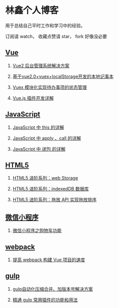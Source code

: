 # 林鑫个人博客 #
用于总结自己平时工作和学习中的经验。

订阅请 watch， 收藏点赞请 star， fork 好像没必要

## [Vue](https://github.com/lin-xin/blog/issues?utf8=%E2%9C%93&q=vue)
1. [Vue2 后台管理系统解决方案](https://github.com/lin-xin/manage-system)

2. [基于vue2.0+vuex+localStorage开发的本地记事本](https://github.com/lin-xin/notepad)

3. [Vuex 模块化实现待办事项的状态管理](https://github.com/lin-xin/blog/issues/5)

4. [Vue.js 插件开发详解](https://github.com/lin-xin/blog/issues/9)

## [JavaScript](https://github.com/lin-xin/blog/issues?utf8=%E2%9C%93&q=javascript)
1. [JavaScript 中 this 的详解](https://github.com/lin-xin/blog/issues/6)

2. [JavaScript 中 apply 、call 的详解](https://github.com/lin-xin/blog/issues/7)

3. [JavaScript 中 闭包 的详解](https://github.com/lin-xin/blog/issues/8)

## [HTML5](https://github.com/lin-xin/blog/issues?utf8=%E2%9C%93&q=HTML5)
1. [HTML5 进阶系列：web Storage](https://github.com/lin-xin/blog/issues/11)

2. [HTML5 进阶系列：indexedDB 数据库](https://github.com/lin-xin/blog/issues/12)

3. [HTML5 进阶系列：拖放 API 实现拖放排序](https://github.com/lin-xin/blog/issues/13)

## [微信小程序](https://github.com/lin-xin/blog/issues?utf8=%E2%9C%93&q=wxapp)
1. [微信小程序之购物车功能](https://github.com/lin-xin/blog/issues/14)

## [webpack](https://github.com/lin-xin/blog/issues?utf8=%E2%9C%93&q=webpack)
1. [提高 webpack 构建 Vue 项目的速度](https://github.com/lin-xin/blog/issues/10)

## [gulp](https://github.com/lin-xin/blog/issues?utf8=%E2%9C%93&q=gulp) ##
1. [gulp自动化压缩合并、加版本号解决方案](https://github.com/lin-xin/blog/issues/1)

2. [精通 gulp 常用插件的功能和用法](https://github.com/lin-xin/blog/issues/2)

